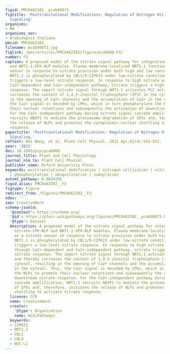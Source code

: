 ```yaml
---
figid: PMC8462382__pcab008f3
figtitle: 'Posttranslational Modifications: Regulation of Nitrogen Utilization and
  Signaling'
organisms:
- NA
organisms_ner:
- Arabidopsis thaliana
pmcid: PMC8462382
filename: pcab008f3.jpg
figlink: /pmc/articles/PMC8462382/figure/pcab008-F3/
number: F3
caption: A proposed model of the nitrate signal pathway for integration of the nitrate-CPK-NLP
  and NRT1.1-SPX-NLP modules. Plasma membrane-localized NRT1.1 functions as a nitrate
  sensor in response to nitrate provision under both high and low concentrations.
  NRT1.1 is phosphorylated by CBL1/9-CIPK23 under low-nitrate conditions and then
  triggers a low-level nitrate response. In response to high nitrate provision, through
  Ca2+-dependent and Ca2+-independent pathway, nitrate triggers a high-level nitrate
  response. The import nitrate signal through NRT1.1 activates PLC activity and thereby
  increases the content of 1,4,5-inositol triphosphate (IP3) in the cytosol, resulting
  in the opening of Ca2+ channels and the accumulation of Ca2+ in the cytosol. Thus,
  the Ca2+ signal is decoded by CPKs, which in turn phosphorylate the NLPs to promote
  their nuclear retentions and subsequently the activation of downstream nitrate response.
  For the Ca2+-independent pathway during nitrate signal cascade amplification, NRT1.1
  recruits NBIP1 to mediate the proteasome degradation of SPXs and, therefore, initiates
  the release of NLPs and promotes the cytoplasmic-nuclear shuttling to activate nitrate
  response.
papertitle: 'Posttranslational Modifications: Regulation of Nitrogen Utilization and
  Signaling.'
reftext: Wei Wang, et al. Plant Cell Physiol. 2021 Apr;62(4):543-552.
year: '2021'
doi: 10.1093/pcp/pcab008
journal_title: Plant and Cell Physiology
journal_nlm_ta: Plant Cell Physiol
publisher_name: Oxford University Press
keywords: posttranslational modification | nitrogen utilization | nitrate signaling
  | phosphorylation | ubiquitination | sumoylation
automl_pathway: 0.9634255
figid_alias: PMC8462382__F3
figtype: Figure
redirect_from: /figures/PMC8462382__F3
ndex: ''
seo: CreativeWork
schema-jsonld:
  '@context': https://schema.org/
  '@id': https://pfocr.wikipathways.org/figures/PMC8462382__pcab008f3.html
  '@type': Dataset
  description: A proposed model of the nitrate signal pathway for integration of the
    nitrate-CPK-NLP and NRT1.1-SPX-NLP modules. Plasma membrane-localized NRT1.1 functions
    as a nitrate sensor in response to nitrate provision under both high and low concentrations.
    NRT1.1 is phosphorylated by CBL1/9-CIPK23 under low-nitrate conditions and then
    triggers a low-level nitrate response. In response to high nitrate provision,
    through Ca2+-dependent and Ca2+-independent pathway, nitrate triggers a high-level
    nitrate response. The import nitrate signal through NRT1.1 activates PLC activity
    and thereby increases the content of 1,4,5-inositol triphosphate (IP3) in the
    cytosol, resulting in the opening of Ca2+ channels and the accumulation of Ca2+
    in the cytosol. Thus, the Ca2+ signal is decoded by CPKs, which in turn phosphorylate
    the NLPs to promote their nuclear retentions and subsequently the activation of
    downstream nitrate response. For the Ca2+-independent pathway during nitrate signal
    cascade amplification, NRT1.1 recruits NBIP1 to mediate the proteasome degradation
    of SPXs and, therefore, initiates the release of NLPs and promotes the cytoplasmic-nuclear
    shuttling to activate nitrate response.
  license: CC0
  name: CreativeWork
  creator:
    '@type': Organization
    name: WikiPathways
  keywords:
  - CIPK23
  - NRT1.1
  - CBL1
  - CBL9
  - NUC-L1
---
```

